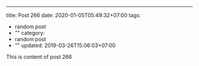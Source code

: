 ---
title: Post 266
date: 2020-01-05T05:49:32+07:00
tags:
  - random post
  - ""
category:
  - random post
  - ""
updated: 2019-03-26T15:06:03+07:00

This is content of post 266